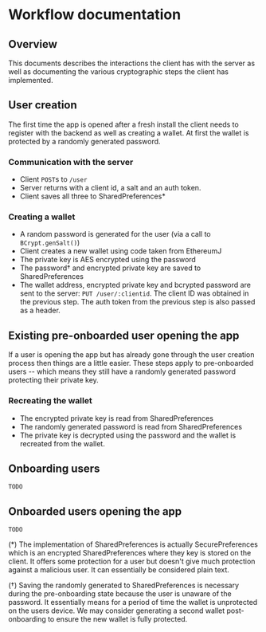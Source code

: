 # Workflow documentation

## Overview

This documents describes the interactions the client has with the server as well as documenting the various cryptographic steps the client has implemented.

## User creation

The first time the app is opened after a fresh install the client needs to register with the backend as well as creating a wallet. At first the wallet is protected by a randomly generated password.

### Communication with the server

 - Client `POST`s to `/user`
 - Server returns with a client id, a salt and an auth token.
 - Client saves all three to SharedPreferences*

### Creating a wallet
 - A random password is generated for the user (via a call to `BCrypt.genSalt()`)
 - Client creates a new wallet using code taken from EthereumJ
 - The private key is AES encrypted using the password
 - The password† and encrypted private key are saved to SharedPreferences
 - The wallet address, encrypted private key and bcrypted password are sent to the server: `PUT /user/:clientid`. The client ID was obtained in the previous step. The auth token from the previous step is also passed as a header.

## Existing pre-onboarded user opening the app

If a user is opening the app but has already gone through the user creation process then things are a little easier. These steps apply to pre-onboarded users -- which means they still have a randomly generated password protecting their private key.

### Recreating the wallet
 - The encrypted private key is read from SharedPreferences
 - The randomly generated password is read from SharedPreferences
 - The private key is decrypted using the password and the wallet is recreated from the wallet.

## Onboarding users

`TODO`

## Onboarded users opening the app

`TODO`



 (*) The implementation of SharedPreferences is actually SecurePreferences which is an encrypted SharedPreferences where they key is stored on the client. It offers some protection for a user but doesn't give much protection against a malicious user. It can essentially be considered plain text.

 (†) Saving the randomly generated to SharedPreferences is necessary during the pre-onboarding state because the user is unaware of the password. It essentially means for a period of time the wallet is unprotected on the users device. We may consider generating a second wallet post-onboarding to ensure the new wallet is fully protected.
